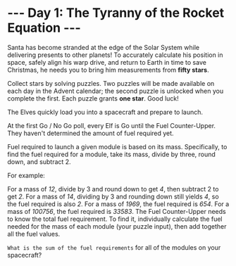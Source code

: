 # --- Day 1: The Tyranny of the Rocket Equation ---
Santa has become stranded at the edge of the Solar System while delivering presents to other planets! To accurately calculate his position in space, safely align his warp drive, and return to Earth in time to save Christmas, he needs you to bring him measurements from **fifty stars**.

Collect stars by solving puzzles. Two puzzles will be made available on each day in the Advent calendar; the second puzzle is unlocked when you complete the first. Each puzzle grants **one star**. Good luck!

The Elves quickly load you into a spacecraft and prepare to launch.

At the first Go / No Go poll, every Elf is Go until the Fuel Counter-Upper. They haven't determined the amount of fuel required yet.

Fuel required to launch a given module is based on its mass. Specifically, to find the fuel required for a module, take its mass, divide by three, round down, and subtract 2.

For example:

For a mass of *12*, divide by 3 and round down to get *4*, then subtract 2 to get *2*.
For a mass of *14*, dividing by 3 and rounding down still yields *4*, so the fuel required is also *2*.
For a mass of *1969*, the fuel required is *654*.
For a mass of *100756*, the fuel required is *33583*.
The Fuel Counter-Upper needs to know the total fuel requirement. To find it, individually calculate the fuel needed for the mass of each module (your puzzle input), then add together all the fuel values.

`What is the sum of the fuel requirements` for all of the modules on your spacecraft?
